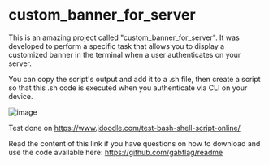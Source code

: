 # custom_banner_for_server

This is an amazing project called "custom_banner_for_server". It was developed to perform a specific task that allows you to display a customized banner in the terminal when a user authenticates on your server.

You can copy the script's output and add it to a .sh file, then create a script so that this .sh code is executed when you authenticate via CLI on your device.

![image](https://github.com/gabflag/custom_banner_for_server/assets/95552879/4e5c3c9d-0f96-4ed7-b46a-edf6d7da5e4c)

Test done on https://www.jdoodle.com/test-bash-shell-script-online/

Read the content of this link if you have questions on how to download and use the code available here: https://github.com/gabflag/readme

